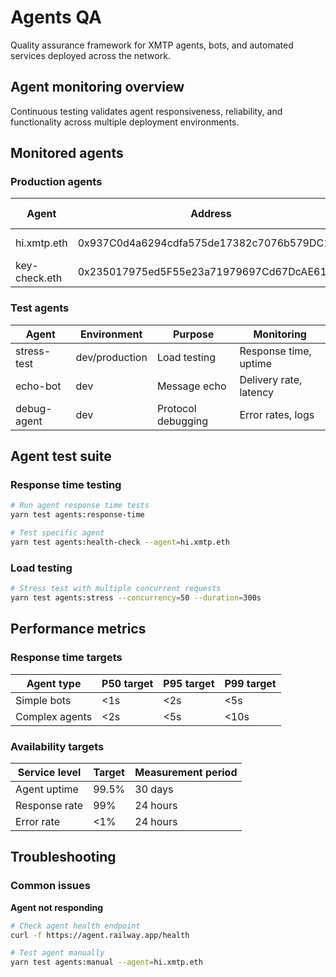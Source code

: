 # Agents QA

Quality assurance framework for XMTP agents, bots, and automated services deployed across the network.

## Agent monitoring overview

Continuous testing validates agent responsiveness, reliability, and functionality across multiple deployment environments.

## Monitored agents

### Production agents

| Agent | Address | Function | SLO target | Test frequency |
|-------|---------|----------|------------|----------------|
| hi.xmtp.eth | 0x937C0d4a6294cdfa575de17382c7076b579DC176 | Greeting bot | <2s response | Every 15 min |
| key-check.eth | 0x235017975ed5F55e23a71979697Cd67DcAE614Fa | Key validation | <5s response | Every 15 min |

### Test agents

| Agent | Environment | Purpose | Monitoring |
|-------|-------------|---------|------------|
| stress-test | dev/production | Load testing | Response time, uptime |
| echo-bot | dev | Message echo | Delivery rate, latency |
| debug-agent | dev | Protocol debugging | Error rates, logs |

## Agent test suite

### Response time testing

```bash
# Run agent response time tests
yarn test agents:response-time

# Test specific agent
yarn test agents:health-check --agent=hi.xmtp.eth
```

### Load testing

```bash
# Stress test with multiple concurrent requests
yarn test agents:stress --concurrency=50 --duration=300s
```

## Performance metrics

### Response time targets

| Agent type | P50 target | P95 target | P99 target |
|------------|------------|------------|------------|
| Simple bots | <1s | <2s | <5s |
| Complex agents | <2s | <5s | <10s |

### Availability targets

| Service level | Target | Measurement period |
|---------------|--------|--------------------|
| Agent uptime | 99.5% | 30 days |
| Response rate | 99% | 24 hours |
| Error rate | <1% | 24 hours |

## Troubleshooting

### Common issues

**Agent not responding**
```bash
# Check agent health endpoint
curl -f https://agent.railway.app/health

# Test agent manually
yarn test agents:manual --agent=hi.xmtp.eth
```
